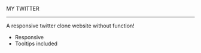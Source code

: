 MY TWITTER

*** *** ***

A responsive twitter clone website without function! 
- Responsive
- Tooltips included
